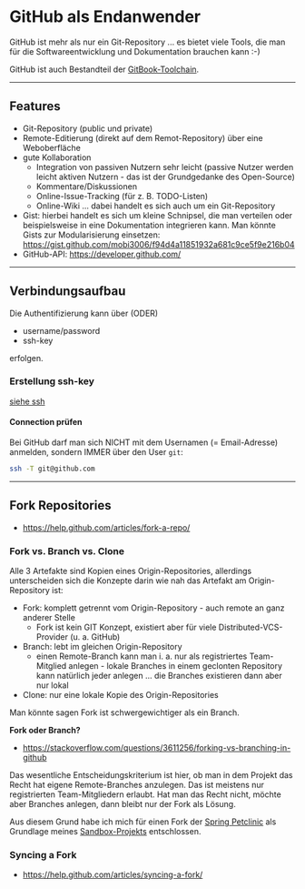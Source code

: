 # GitHub als Endanwender

GitHub ist mehr als nur ein Git-Repository ... es bietet viele Tools, die man für die Softwareentwicklung und Dokumentation brauchen kann :-)

GitHub ist auch Bestandteil der [GitBook-Toolchain](gitbook.md).

---

## Features

* Git-Repository (public und private)
* Remote-Editierung (direkt auf dem Remot-Repository) über eine Weboberfläche
* gute Kollaboration
  * Integration von passiven Nutzern sehr leicht (passive Nutzer werden leicht aktiven Nutzern - das ist der Grundgedanke des Open-Source)
  * Kommentare/Diskussionen
  * Online-Issue-Tracking (für z. B. TODO-Listen)
  * Online-Wiki ... dabei handelt es sich auch um ein Git-Repository
* Gist: hierbei handelt es sich um kleine Schnipsel, die man verteilen oder beispielsweise in eine Dokumentation integrieren kann. Man könnte Gists zur Modularisierung einsetzen: https://gist.github.com/mobi3006/f94d4a11851932a681c9ce5f9e216b04
* GitHub-API: https://developer.github.com/

---

## Verbindungsaufbau

Die Authentifizierung kann über (ODER)

* username/password
* ssh-key

erfolgen.

### Erstellung ssh-key

[siehe ssh](ssh.md)

#### Connection prüfen

Bei GitHub darf man sich NICHT mit dem Usernamen (= Email-Adresse) anmelden, sondern IMMER über den User ``git``:

```bash
ssh -T git@github.com
```

---

## Fork Repositories

* https://help.github.com/articles/fork-a-repo/

### Fork vs. Branch vs. Clone

Alle 3 Artefakte sind Kopien eines Origin-Repositories, allerdings unterscheiden sich die Konzepte darin wie nah das Artefakt am Origin-Repository ist:

* Fork: komplett getrennt vom Origin-Repository - auch remote an ganz anderer Stelle
  * Fork ist kein GIT Konzept, existiert aber für viele Distributed-VCS-Provider (u. a. GitHub)
* Branch: lebt im gleichen Origin-Repository
  * einen Remote-Branch kann man i. a. nur als registriertes Team-Mitglied anlegen - lokale Branches in einem geclonten Repository kann natürlich jeder anlegen ... die Branches existieren dann aber nur lokal
* Clone: nur eine lokale Kopie des Origin-Repositories

Man könnte sagen Fork ist schwergewichtiger als ein Branch.

**Fork oder Branch?**

* https://stackoverflow.com/questions/3611256/forking-vs-branching-in-github

Das wesentliche Entscheidungskriterium ist hier, ob man in dem Projekt das Recht hat eigene Remote-Branches anzulegen. Das ist meistens nur registrierten Team-Mitgliedern erlaubt. Hat man das Recht nicht, möchte aber Branches anlegen, dann bleibt nur der Fork als Lösung.

Aus diesem Grund habe ich mich für einen Fork der [Spring Petclinic](https://github.com/spring-projects/spring-petclinic) als Grundlage meines [Sandbox-Projekts](sandbox.md) entschlossen.

### Syncing a Fork

* https://help.github.com/articles/syncing-a-fork/
